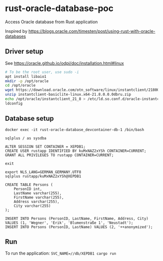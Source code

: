# rust-oracle-database-poc

Access Oracle database from Rust application

Inspired by https://blogs.oracle.com/timesten/post/using-rust-with-oracle-databases

## Driver setup

See https://oracle.github.io/odpi/doc/installation.html#linux

```bash
# To be the root user, use sudo -i
apt install libaio1
mkdir -p /opt/oracle
cd /opt/oracle
wget https://download.oracle.com/otn_software/linux/instantclient/218000/instantclient-basiclite-linux.x64-21.8.0.0.0dbru.zip
unzip instantclient-basiclite-linux.x64-21.8.0.0.0dbru.zip
echo /opt/oracle/instantclient_21_8 > /etc/ld.so.conf.d/oracle-instantclient.conf
ldconfig
```

## Database setup

```
docker exec -it rust-oracle-database_devcontainer-db-1 /bin/bash

sqlplus / as sysdba

ALTER SESSION SET CONTAINER = XEPDB1;
CREATE USER rustapp IDENTIFIED BY kuMxNAZ2xYSh CONTAINER=CURRENT;
GRANT ALL PRIVILEGES TO rustapp CONTAINER=CURRENT;

exit

export NLS_LANG=GERMAN_GERMANY.UTF8
sqlplus rustapp/kuMxNAZ2xYSh@XEPDB1

CREATE TABLE Persons (
    PersonID int,
    LastName varchar(255),
    FirstName varchar(255),
    Address varchar(255),
    City varchar(255)
);

INSERT INTO Persons (PersonID, LastName, FirstName, Address, City) VALUES (1, 'Wegner', 'Erik', 'Blumenstraße 1', 'Neustadt');
INSERT INTO Persons (PersonID, LastName) VALUES (2, '++anonymized');
```

## Run

To run the application: `SVC_NAME=//db/XEPDB1 cargo run`
